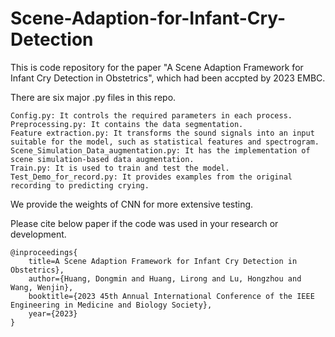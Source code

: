 # Scene-Adaption-for-Infant-Cry-Detection
This is code repository for the paper "A Scene Adaption Framework for Infant Cry Detection in Obstetrics", which had been accpted by 2023 EMBC.


There are six major .py files in this repo.

    Config.py: It controls the required parameters in each process.
    Preprocessing.py: It contains the data segmentation.
    Feature extraction.py: It transforms the sound signals into an input suitable for the model, such as statistical features and spectrogram.
    Scene_Simulation_Data_augmentation.py: It has the implementation of scene simulation-based data augmentation.
    Train.py: It is used to train and test the model.
    Test_Demo_for_record.py: It provides examples from the original recording to predicting crying.

We provide the weights of CNN for more extensive testing.

Please cite below paper if the code was used in your research or development.

    @inproceedings{
        title=A Scene Adaption Framework for Infant Cry Detection in Obstetrics},
        author={Huang, Dongmin and Huang, Lirong and Lu, Hongzhou and Wang, Wenjin},
        booktitle={2023 45th Annual International Conference of the IEEE Engineering in Medicine and Biology Society},
        year={2023}
    }

